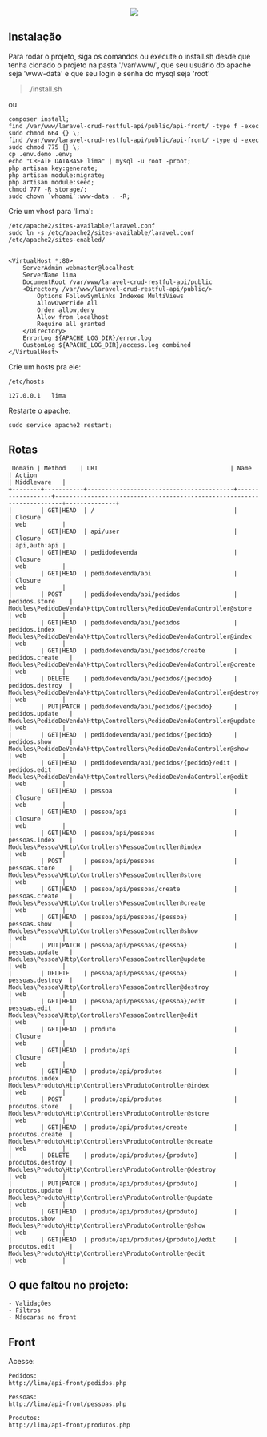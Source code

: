 <p align="center"><img src="https://laravel.com/assets/img/components/logo-laravel.svg"></p>

## Instalação

Para rodar o projeto, siga os comandos ou execute o install.sh desde que tenha clonado o projeto na pasta '/var/www/', que seu usuário do apache seja 'www-data' e que seu login e senha do mysql seja 'root'

> ./install.sh

ou

	composer install;
	find /var/www/laravel-crud-restful-api/public/api-front/ -type f -exec sudo chmod 664 {} \;
	find /var/www/laravel-crud-restful-api/public/api-front/ -type d -exec sudo chmod 775 {} \;
	cp .env.demo .env;
	echo "CREATE DATABASE lima" | mysql -u root -proot;
	php artisan key:generate;
	php artisan module:migrate;
	php artisan module:seed;
	chmod 777 -R storage/;
	sudo chown `whoami`:www-data . -R;

Crie um vhost para 'lima':

	/etc/apache2/sites-available/laravel.conf
	sudo ln -s /etc/apache2/sites-available/laravel.conf /etc/apache2/sites-enabled/


	<VirtualHost *:80>
	    ServerAdmin webmaster@localhost
	    ServerName lima
	    DocumentRoot /var/www/laravel-crud-restful-api/public
	    <Directory /var/www/laravel-crud-restful-api/public/>
	        Options FollowSymlinks Indexes MultiViews
	        AllowOverride All
	        Order allow,deny
	        Allow from localhost
	        Require all granted
	    </Directory>
	    ErrorLog ${APACHE_LOG_DIR}/error.log
	    CustomLog ${APACHE_LOG_DIR}/access.log combined
	</VirtualHost>

Crie um hosts pra ele:

	/etc/hosts

	127.0.0.1	lima

Restarte o apache:

	sudo service apache2 restart;


## Rotas

	 Domain | Method    | URI                                     | Name             | Action                                                                 | Middleware   |
	+--------+-----------+-----------------------------------------+------------------+------------------------------------------------------------------------+--------------+
	|        | GET|HEAD  | /                                       |                  | Closure                                                                | web          |
	|        | GET|HEAD  | api/user                                |                  | Closure                                                                | api,auth:api |
	|        | GET|HEAD  | pedidodevenda                           |                  | Closure                                                                | web          |
	|        | GET|HEAD  | pedidodevenda/api                       |                  | Closure                                                                | web          |
	|        | POST      | pedidodevenda/api/pedidos               | pedidos.store    | Modules\PedidoDeVenda\Http\Controllers\PedidoDeVendaController@store   | web          |
	|        | GET|HEAD  | pedidodevenda/api/pedidos               | pedidos.index    | Modules\PedidoDeVenda\Http\Controllers\PedidoDeVendaController@index   | web          |
	|        | GET|HEAD  | pedidodevenda/api/pedidos/create        | pedidos.create   | Modules\PedidoDeVenda\Http\Controllers\PedidoDeVendaController@create  | web          |
	|        | DELETE    | pedidodevenda/api/pedidos/{pedido}      | pedidos.destroy  | Modules\PedidoDeVenda\Http\Controllers\PedidoDeVendaController@destroy | web          |
	|        | PUT|PATCH | pedidodevenda/api/pedidos/{pedido}      | pedidos.update   | Modules\PedidoDeVenda\Http\Controllers\PedidoDeVendaController@update  | web          |
	|        | GET|HEAD  | pedidodevenda/api/pedidos/{pedido}      | pedidos.show     | Modules\PedidoDeVenda\Http\Controllers\PedidoDeVendaController@show    | web          |
	|        | GET|HEAD  | pedidodevenda/api/pedidos/{pedido}/edit | pedidos.edit     | Modules\PedidoDeVenda\Http\Controllers\PedidoDeVendaController@edit    | web          |
	|        | GET|HEAD  | pessoa                                  |                  | Closure                                                                | web          |
	|        | GET|HEAD  | pessoa/api                              |                  | Closure                                                                | web          |
	|        | GET|HEAD  | pessoa/api/pessoas                      | pessoas.index    | Modules\Pessoa\Http\Controllers\PessoaController@index                 | web          |
	|        | POST      | pessoa/api/pessoas                      | pessoas.store    | Modules\Pessoa\Http\Controllers\PessoaController@store                 | web          |
	|        | GET|HEAD  | pessoa/api/pessoas/create               | pessoas.create   | Modules\Pessoa\Http\Controllers\PessoaController@create                | web          |
	|        | GET|HEAD  | pessoa/api/pessoas/{pessoa}             | pessoas.show     | Modules\Pessoa\Http\Controllers\PessoaController@show                  | web          |
	|        | PUT|PATCH | pessoa/api/pessoas/{pessoa}             | pessoas.update   | Modules\Pessoa\Http\Controllers\PessoaController@update                | web          |
	|        | DELETE    | pessoa/api/pessoas/{pessoa}             | pessoas.destroy  | Modules\Pessoa\Http\Controllers\PessoaController@destroy               | web          |
	|        | GET|HEAD  | pessoa/api/pessoas/{pessoa}/edit        | pessoas.edit     | Modules\Pessoa\Http\Controllers\PessoaController@edit                  | web          |
	|        | GET|HEAD  | produto                                 |                  | Closure                                                                | web          |
	|        | GET|HEAD  | produto/api                             |                  | Closure                                                                | web          |
	|        | GET|HEAD  | produto/api/produtos                    | produtos.index   | Modules\Produto\Http\Controllers\ProdutoController@index               | web          |
	|        | POST      | produto/api/produtos                    | produtos.store   | Modules\Produto\Http\Controllers\ProdutoController@store               | web          |
	|        | GET|HEAD  | produto/api/produtos/create             | produtos.create  | Modules\Produto\Http\Controllers\ProdutoController@create              | web          |
	|        | DELETE    | produto/api/produtos/{produto}          | produtos.destroy | Modules\Produto\Http\Controllers\ProdutoController@destroy             | web          |
	|        | PUT|PATCH | produto/api/produtos/{produto}          | produtos.update  | Modules\Produto\Http\Controllers\ProdutoController@update              | web          |
	|        | GET|HEAD  | produto/api/produtos/{produto}          | produtos.show    | Modules\Produto\Http\Controllers\ProdutoController@show                | web          |
	|        | GET|HEAD  | produto/api/produtos/{produto}/edit     | produtos.edit    | Modules\Produto\Http\Controllers\ProdutoController@edit                | web          |			

## O que faltou no projeto:

	- Validações
	- Filtros
	- Máscaras no front

## Front

Acesse:

	Pedidos:
	http://lima/api-front/pedidos.php

	Pessoas:
	http://lima/api-front/pessoas.php

	Produtos:
	http://lima/api-front/produtos.php

